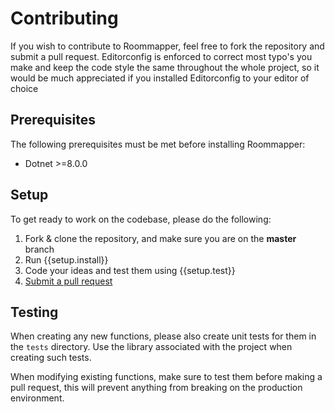 # Contributing

<!---
Used linters:
  [ESLint](https://eslint.org/)
  [EditorConfig](https://editorconfig.org)
--->

If you wish to contribute to Roommapper, feel free to fork the repository and submit a pull request.
Editorconfig is enforced to correct most typo's you make and keep the code style the same throughout the whole project,
so it would be much appreciated if you installed Editorconfig to your editor of choice

<!---
Prerequisites for Node.JS:

* [Node.JS V18.14.0](https://nodejs.org/en/)
* [Docker](https://www.docker.com)
* [ESLint](https://eslint.org)
* [(OPTIONAL) Yarn](https://yarnpkg.com)
--->
## Prerequisites
The following prerequisites must be met before installing Roommapper:
  - Dotnet >=8.0.0

<!---
Install commands:
  JavaScript/TypeScript: `yarn --dev` or `npm install --dev`
  Rust: `cargo run`
  C: `make clean install`

Run commands:
  JavaScript/TypeScript: `yarn test` or `npm run test`
  Rust: `cargo run`
  C: `make clean dev`
--->
## Setup
To get ready to work on the codebase, please do the following:

1. Fork & clone the repository, and make sure you are on the **master** branch
2. Run {{setup.install}}
3. Code your ideas and test them using {{setup.test}}
4. [Submit a pull request](https://github.com/Wessel/Roommapper/compare)

## Testing
When creating any new functions, please also create unit tests for them in the `tests` directory.
Use the library associated with the project when creating such tests.

When modifying existing functions, make sure to test them before making a pull request, this will prevent
anything from breaking on the production environment.
